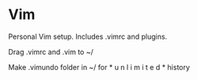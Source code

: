# Vim

Personal Vim setup. Includes .vimrc and plugins.

Drag .vimrc and .vim to ~/

Make .vimundo folder in ~/ for * u n l i m i t e d * history
